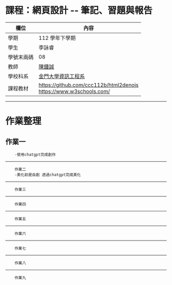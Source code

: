 # 課程：網頁設計 -- 筆記、習題與報告

欄位 | 內容
-----|--------
學期 | 112 學年下學期
學生 |  李詠睿
學號末兩碼 | 08
教師 | [陳鍾誠](https://www.nqu.edu.tw/educsie/index.php?act=blog&code=list&ids=4)
學校科系 | [金門大學資訊工程系](https://www.nqu.edu.tw/educsie/index.php)
課程教材 | https://github.com/ccc112b/html2denojs <br/> https://www.w3schools.com/
----------
# 作業整理
## 作業一 
        -使用chatgpt完成創作
----------
        作業二 
        -美化前是自創 透過chatgpt完成美化
----------
        作業三
----------
        作業四
----------
        作業五
----------
        作業六
----------
        作業七
----------
        作業八
----------
        作業九